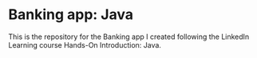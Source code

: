 # Banking app: Java 
This is the repository for the Banking app I created following the LinkedIn Learning course Hands-On Introduction: Java. 
